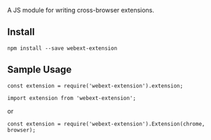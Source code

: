 
A JS module for writing cross-browser extensions.

## Install

`npm install --save webext-extension`

## Sample Usage

```
const extension = require('webext-extension').extension;
```

```
import extension from 'webext-extension';
```

or

```
const extension = require('webext-extension').Extension(chrome, browser);
```
